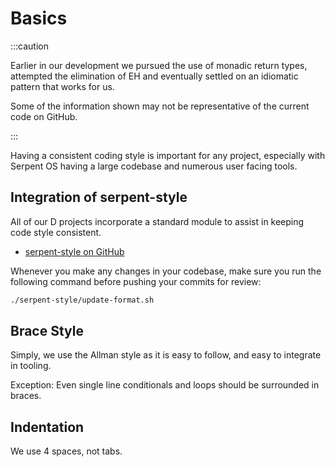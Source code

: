 # Basics

:::caution

Earlier in our development we pursued the use of monadic return types, attempted the elimination of EH and eventually settled on an idiomatic pattern that works for us.

Some of the information shown may not be representative of the current code on GitHub.

:::


Having a consistent coding style is important for any project, especially with Serpent OS having a large codebase and numerous user facing tools.

## Integration of serpent-style

All of our D projects incorporate a standard module to assist in keeping code style consistent.

 - [serpent-style on GitHub](https://github.com/serpent-os/serpent-style)

Whenever you make any changes in your codebase, make sure you run the following command before pushing your commits for review:

```bash
./serpent-style/update-format.sh
```

## Brace Style

Simply, we use the Allman style as it is easy to follow, and easy to integrate in tooling.

Exception: Even single line conditionals and loops should be surrounded in braces.

## Indentation

We use 4 spaces, not tabs.